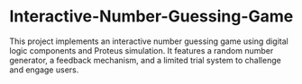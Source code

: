 # Interactive-Number-Guessing-Game
This project implements an interactive number guessing game using digital logic components and Proteus simulation. It features a random number generator, a feedback mechanism, and a limited trial system to challenge and engage users.
